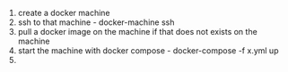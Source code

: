 1. create a docker machine
2. ssh to that machine - docker-machine ssh
3. pull a docker image on the machine if that does not exists on the machine 
4. start the machine with docker compose - docker-compose -f x.yml up
5.
